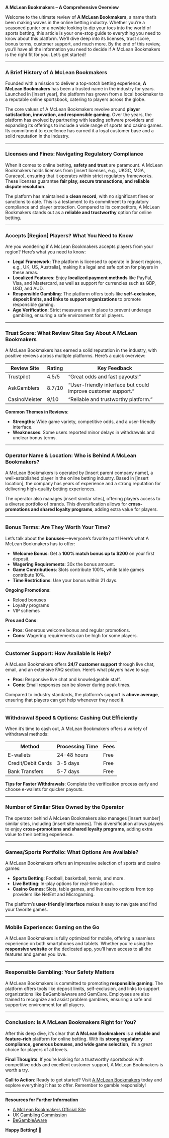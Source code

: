 **A McLean Bookmakers – A Comprehensive Overview**  

Welcome to the ultimate review of **A McLean Bookmakers**, a name that’s been making waves in the online betting industry. Whether you’re a seasoned punter or a newbie looking to dip your toes into the world of sports betting, this article is your one-stop guide to everything you need to know about this platform. We’ll dive deep into its licenses, trust score, bonus terms, customer support, and much more. By the end of this review, you’ll have all the information you need to decide if A McLean Bookmakers is the right fit for you. Let’s get started!  

---

### **A Brief History of A McLean Bookmakers**  

Founded with a mission to deliver a top-notch betting experience, **A McLean Bookmakers** has been a trusted name in the industry for years. Launched in [insert year], the platform has grown from a local bookmaker to a reputable online sportsbook, catering to players across the globe.  

The core values of A McLean Bookmakers revolve around **player satisfaction, innovation, and responsible gaming**. Over the years, the platform has evolved by partnering with leading software providers and expanding its offerings to include a wide range of sports and casino games. Its commitment to excellence has earned it a loyal customer base and a solid reputation in the industry.  

---

### **Licenses and Fines: Navigating Regulatory Compliance**  

When it comes to online betting, **safety and trust** are paramount. A McLean Bookmakers holds licenses from [insert licenses, e.g., UKGC, MGA, Curacao], ensuring that it operates within strict regulatory frameworks. These licenses guarantee **fair play, secure transactions, and reliable dispute resolution**.  

The platform has maintained a **clean record**, with no significant fines or sanctions to date. This is a testament to its commitment to regulatory compliance and player protection. Compared to its competitors, A McLean Bookmakers stands out as a **reliable and trustworthy** option for online betting.  

---

### **Accepts [Region] Players? What You Need to Know**  

Are you wondering if A McLean Bookmakers accepts players from your region? Here’s what you need to know:  

- **Legal Framework**: The platform is licensed to operate in [insert regions, e.g., UK, US, Australia], making it a legal and safe option for players in these areas.  
- **Localized Features**: Enjoy **localized payment methods** like PayPal, Visa, and Mastercard, as well as support for currencies such as GBP, USD, and AUD.  
- **Responsible Gambling**: The platform offers tools like **self-exclusion, deposit limits, and links to support organizations** to promote responsible gaming.  
- **Age Verification**: Strict measures are in place to prevent underage gambling, ensuring a safe environment for all players.  

---

### **Trust Score: What Review Sites Say About A McLean Bookmakers**  

A McLean Bookmakers has earned a solid reputation in the industry, with positive reviews across multiple platforms. Here’s a quick overview:  

| **Review Site** | **Rating** | **Key Feedback** |  
|------------------|------------|------------------|  
| Trustpilot       | 4.5/5      | “Great odds and fast payouts!” |  
| AskGamblers      | 8.7/10     | “User-friendly interface but could improve customer support.” |  
| CasinoMeister    | 9/10       | “Reliable and trustworthy platform.” |  

**Common Themes in Reviews**:  
- **Strengths**: Wide game variety, competitive odds, and a user-friendly interface.  
- **Weaknesses**: Some users reported minor delays in withdrawals and unclear bonus terms.  

---

### **Operator Name & Location: Who is Behind A McLean Bookmakers?**  

A McLean Bookmakers is operated by [insert parent company name], a well-established player in the online betting industry. Based in [insert location], the company has years of experience and a strong reputation for delivering high-quality betting experiences.  

The operator also manages [insert similar sites], offering players access to a diverse portfolio of brands. This diversification allows for **cross-promotions and shared loyalty programs**, adding extra value for players.  

---

### **Bonus Terms: Are They Worth Your Time?**  

Let’s talk about the **bonuses**—everyone’s favorite part! Here’s what A McLean Bookmakers has to offer:  

- **Welcome Bonus**: Get a **100% match bonus up to $200** on your first deposit.  
- **Wagering Requirements**: 30x the bonus amount.  
- **Game Contributions**: Slots contribute 100%, while table games contribute 10%.  
- **Time Restrictions**: Use your bonus within 21 days.  

**Ongoing Promotions**:  
- Reload bonuses  
- Loyalty programs  
- VIP schemes  

**Pros and Cons**:  
- **Pros**: Generous welcome bonus and regular promotions.  
- **Cons**: Wagering requirements can be high for some players.  

---

### **Customer Support: How Available Is Help?**  

A McLean Bookmakers offers **24/7 customer support** through live chat, email, and an extensive FAQ section. Here’s what players have to say:  

- **Pros**: Responsive live chat and knowledgeable staff.  
- **Cons**: Email responses can be slower during peak times.  

Compared to industry standards, the platform’s support is **above average**, ensuring that players can get help whenever they need it.  

---

### **Withdrawal Speed & Options: Cashing Out Efficiently**  

When it’s time to cash out, A McLean Bookmakers offers a variety of withdrawal methods:  

| **Method**       | **Processing Time** | **Fees** |  
|-------------------|---------------------|----------|  
| E-wallets         | 24-48 hours         | Free     |  
| Credit/Debit Cards| 3-5 days            | Free     |  
| Bank Transfers    | 5-7 days            | Free     |  

**Tips for Faster Withdrawals**: Complete the verification process early and choose e-wallets for quicker payouts.  

---

### **Number of Similar Sites Owned by the Operator**  

The operator behind A McLean Bookmakers also manages [insert number] similar sites, including [insert site names]. This diversification allows players to enjoy **cross-promotions and shared loyalty programs**, adding extra value to their betting experience.  

---

### **Games/Sports Portfolio: What Options Are Available?**  

A McLean Bookmakers offers an impressive selection of sports and casino games:  

- **Sports Betting**: Football, basketball, tennis, and more.  
- **Live Betting**: In-play options for real-time action.  
- **Casino Games**: Slots, table games, and live casino options from top providers like NetEnt and Microgaming.  

The platform’s **user-friendly interface** makes it easy to navigate and find your favorite games.  

---

### **Mobile Experience: Gaming on the Go**  

A McLean Bookmakers is fully optimized for mobile, offering a seamless experience on both smartphones and tablets. Whether you’re using the **responsive website** or the dedicated app, you’ll have access to all the features and games you love.  

---

### **Responsible Gambling: Your Safety Matters**  

A McLean Bookmakers is committed to promoting **responsible gaming**. The platform offers tools like deposit limits, self-exclusion, and links to support organizations like BeGambleAware and GamCare. Employees are also trained to recognize and assist problem gamblers, ensuring a safe and supportive environment for all players.  

---

### **Conclusion: Is A McLean Bookmakers Right for You?**  

After this deep dive, it’s clear that **A McLean Bookmakers** is a **reliable and feature-rich** platform for online betting. With its **strong regulatory compliance, generous bonuses, and wide game selection**, it’s a great choice for players of all levels.  

**Final Thoughts**: If you’re looking for a trustworthy sportsbook with competitive odds and excellent customer support, A McLean Bookmakers is worth a try.  

**Call to Action**: Ready to get started? Visit [A McLean Bookmakers](https://www.amcleanbookmakers.com) today and explore everything it has to offer. Remember to gamble responsibly!  

---

**Resources for Further Information**  
- [A McLean Bookmakers Official Site](https://www.amcleanbookmakers.com)  
- [UK Gambling Commission](https://www.gamblingcommission.gov.uk)  
- [BeGambleAware](https://www.begambleaware.org)  

**Happy Betting!** 🎉